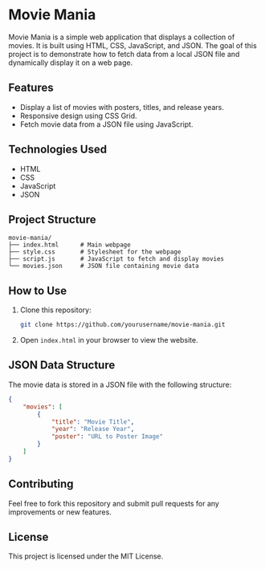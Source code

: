 
# Movie Mania

Movie Mania is a simple web application that displays a collection of movies. It is built using HTML, CSS, JavaScript, and JSON. The goal of this project is to demonstrate how to fetch data from a local JSON file and dynamically display it on a web page.

## Features
- Display a list of movies with posters, titles, and release years.
- Responsive design using CSS Grid.
- Fetch movie data from a JSON file using JavaScript.

## Technologies Used
- HTML
- CSS
- JavaScript
- JSON

## Project Structure
```
movie-mania/
├── index.html      # Main webpage
├── style.css       # Stylesheet for the webpage
├── script.js       # JavaScript to fetch and display movies
└── movies.json     # JSON file containing movie data
```

## How to Use
1. Clone this repository:
   ```bash
   git clone https://github.com/yourusername/movie-mania.git
   ```
2. Open `index.html` in your browser to view the website.

## JSON Data Structure
The movie data is stored in a JSON file with the following structure:
```json
{
    "movies": [
        {
            "title": "Movie Title",
            "year": "Release Year",
            "poster": "URL to Poster Image"
        }
    ]
}
```

## Contributing
Feel free to fork this repository and submit pull requests for any improvements or new features.

## License
This project is licensed under the MIT License.
